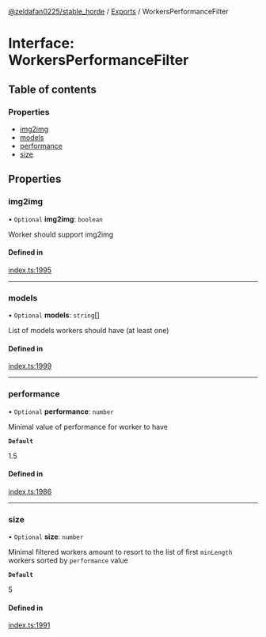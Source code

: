[@zeldafan0225/stable_horde](../README.md) / [Exports](../modules.md) / WorkersPerformanceFilter

# Interface: WorkersPerformanceFilter

## Table of contents

### Properties

- [img2img](WorkersPerformanceFilter.md#img2img)
- [models](WorkersPerformanceFilter.md#models)
- [performance](WorkersPerformanceFilter.md#performance)
- [size](WorkersPerformanceFilter.md#size)

## Properties

### img2img

• `Optional` **img2img**: `boolean`

Worker should support img2img

#### Defined in

[index.ts:1995](https://github.com/ZeldaFan0225/stable_horde/blob/cc34adc/index.ts#L1995)

___

### models

• `Optional` **models**: `string`[]

List of models workers should have (at least one)

#### Defined in

[index.ts:1999](https://github.com/ZeldaFan0225/stable_horde/blob/cc34adc/index.ts#L1999)

___

### performance

• `Optional` **performance**: `number`

Minimal value of performance for worker to have

**`Default`**

1.5

#### Defined in

[index.ts:1986](https://github.com/ZeldaFan0225/stable_horde/blob/cc34adc/index.ts#L1986)

___

### size

• `Optional` **size**: `number`

Minimal filtered workers amount to resort to the list of first `minLength` workers sorted by `performance` value

**`Default`**

5

#### Defined in

[index.ts:1991](https://github.com/ZeldaFan0225/stable_horde/blob/cc34adc/index.ts#L1991)
